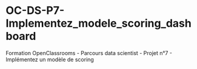 # OC-DS-P7-Implementez_modele_scoring_dashboard
Formation OpenClassrooms - Parcours data scientist - Projet n°7 - Implémentez un modèle de scoring
